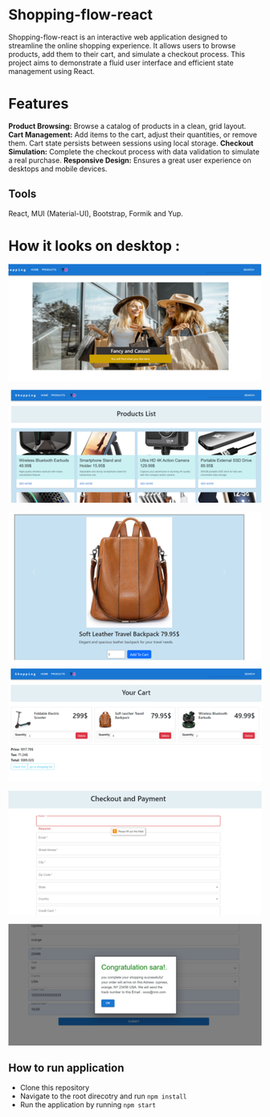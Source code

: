 # Shopping-flow-react 
  Shopping-flow-react is an interactive web application designed to streamline the online shopping experience. It allows users to browse products, add them to their cart, and simulate a checkout process. This project aims to demonstrate a fluid user interface and efficient state management using React.

#  Features

**Product Browsing:** Browse a catalog of products in a clean, grid layout.
**Cart Management:** Add items to the cart, adjust their quantities, or remove them. Cart state persists between sessions using local storage.
**Checkout Simulation:** Complete the checkout process with data validation to simulate a real purchase.
**Responsive Design:** Ensures a great user experience on desktops and mobile devices.



## Tools 
React, MUI (Material-UI), Bootstrap, Formik and Yup.

# How it looks on desktop : 

![Home Page](https://raw.githubusercontent.com/sara-kamel/shopping-flow-react/d967f7884910719264a82ac24c45cd25226ee14d/src/assets/deskTop/Screenshot%202024-04-23%20091852.png "Home Page")

![Products List](https://raw.githubusercontent.com/sara-kamel/shopping-flow-react/d967f7884910719264a82ac24c45cd25226ee14d/src/assets/deskTop/Screenshot%202024-04-22%20224339.png "Products List")

![Product details](https://raw.githubusercontent.com/sara-kamel/shopping-flow-react/d967f7884910719264a82ac24c45cd25226ee14d/src/assets/deskTop/Screenshot%202024-04-22%20224506.png "Product details")

![Cart](https://raw.githubusercontent.com/sara-kamel/shopping-flow-react/d967f7884910719264a82ac24c45cd25226ee14d/src/assets/deskTop/Screenshot%202024-04-22%20224410.png "Cart")

![Checkout Process](https://raw.githubusercontent.com/sara-kamel/shopping-flow-react/d967f7884910719264a82ac24c45cd25226ee14d/src/assets/deskTop/Screenshot%202024-04-23%20093704.png "Checkout Process")

![Checkout Successfully](https://raw.githubusercontent.com/sara-kamel/shopping-flow-react/d967f7884910719264a82ac24c45cd25226ee14d/src/assets/deskTop/Screenshot%202024-04-22%20224806.png "Checkout Successfully")

<!-- ![Alt Text](URL_to_image "Optional Title")

![Alt Text](URL_to_image "Optional Title")

![Alt Text](URL_to_image "Optional Title")

![Alt Text](URL_to_image "Optional Title")

![Alt Text](URL_to_image "Optional Title")

![Alt Text](URL_to_image "Optional Title")

![Alt Text](URL_to_image "Optional Title")

![Alt Text](URL_to_image "Optional Title") -->








## How to run application 
* Clone this repository
* Navigate to the root direcotry and run `npm install`
* Run the application by running `npm start`